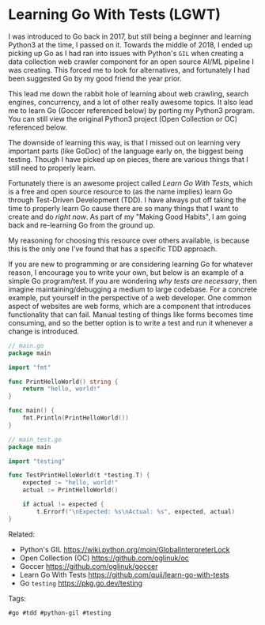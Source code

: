 # Learning Go With Tests (LGWT)

I was introduced to Go back in 2017, but still being a beginner and
learning Python3 at the time, I passed on it. Towards the middle of 2018,
I ended up picking up Go as I had ran into issues with Python's `GIL`
when creating a data collection web crawler component for an open source
AI/ML pipeline I was creating. This forced me to look for alternatives,
and fortunately I had been suggested Go by my good friend the year prior.

This lead me down the rabbit hole of learning about web crawling, search
engines, concurrency, and a lot of other really awesome topics. It also
lead me to learn Go (Goccer referenced below) by porting my Python3
program. You can still view the original Python3 project (Open Collection
or OC) referenced below.

The downside of learning this way, is that I missed out on learning very
important parts (like GoDoc) of the language early on, the biggest being
testing. Though I have picked up on pieces, there are various things that
I still need to properly learn.

Fortunately there is an awesome project called *Learn Go With Tests*,
which is a free and open source resource to (as the name implies) learn
Go through Test-Driven Development (TDD). I have always put off taking
the time to properly learn Go cause there are so many things that I want
to create and do *right now*. As part of my "Making Good Habits", I am
going back and re-learning Go from the ground up.

My reasoning for choosing this resource over others available, is because
this is the only one I've found that has a specific TDD approach.

If you are new to programming or are considering learning Go for whatever
reason, I encourage you to write your own, but below is an example of a
simple Go program/test. If you are wondering *why tests are necessary*,
then imagine maintaining/debugging a medium to large codebase. For a
concrete example, put yourself in the perspective of a web developer. One
common aspect of websites are web forms, which are a component that
introduces functionality that can fail. Manual testing of things like
forms becomes time consuming, and so the better option is to write a test
and run it whenever a change is introduced.

```Go
// main.go
package main

import "fmt"

func PrintHelloWorld() string {
	return "hello, world!"
}

func main() {
	fmt.Println(PrintHelloWorld())
}
```

```Go
// main_test.go
package main

import "testing"

func TestPrintHelloWorld(t *testing.T) {
	expected := "hello, world!"
	actual := PrintHelloWorld()

	if actual != expected {
		t.Errorf("\nExpected: %s\nActual: %s", expected, actual)
}
```

Related:

* Python's GIL
	<https://wiki.python.org/moin/GlobalInterpreterLock>
* Open Collection (OC)
	<https://github.com/oglinuk/oc>
* Goccer
	<https://github.com/oglinuk/goccer>
* Learn Go With Tests
	<https://github.com/quii/learn-go-with-tests>
* Go `testing`
	<https://pkg.go.dev/testing>

Tags:

	#go #tdd #python-gil #testing
